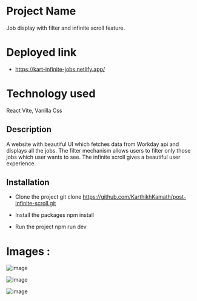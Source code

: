 # Project Name
Job display with filter and infinite scroll feature.

# Deployed link 
- https://kart-infinite-jobs.netlify.app/

# Technology used
React Vite, Vanilla Css

## Description
A website with beautiful UI which fetches data from Workday api and displays all the jobs. The filter mechanism allows users to filter only those jobs which user wants to see. The infinite scroll gives a beautiful user experience.

## Installation
- Clone the project
git clone https://github.com/KarthikhKamath/post-infinite-scroll.git

- Install the packages
npm install

- Run the project
npm run dev


# Images :

![image](https://github.com/KarthikhKamath/post-infinite-scroll/assets/158549012/299f3af7-6c9e-47f4-b62f-ce4a28c312b9)

![image](https://github.com/KarthikhKamath/post-infinite-scroll/assets/158549012/49f82775-48bc-440d-b630-a4260beda349)

![image](https://github.com/KarthikhKamath/post-infinite-scroll/assets/158549012/f1bdf3d3-f1a7-4178-8b65-cc180405ac04)





